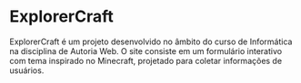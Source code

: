 # ExplorerCraft
ExplorerCraft é um projeto desenvolvido no âmbito do curso de Informática na disciplina de Autoria Web. O site consiste em um formulário interativo com tema inspirado no Minecraft, projetado para coletar informações de usuários.

